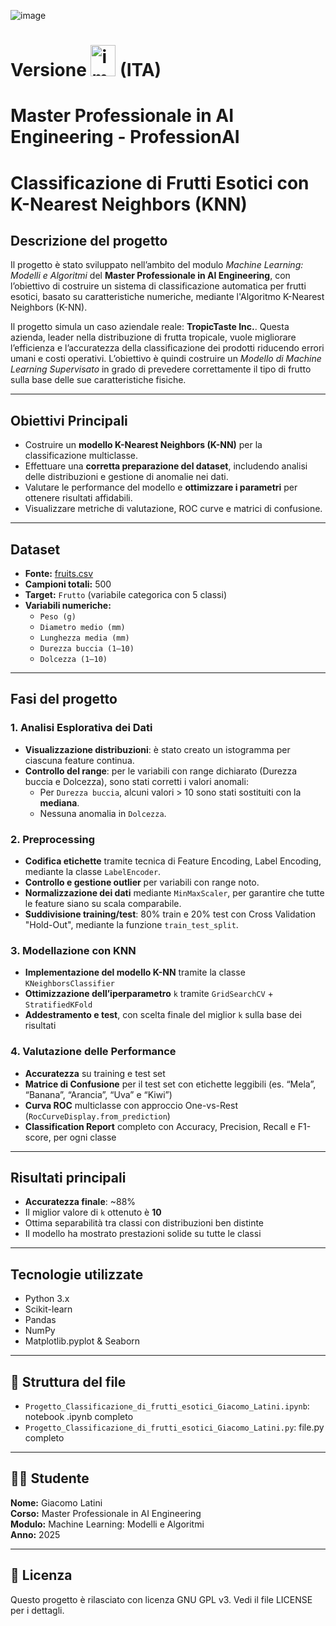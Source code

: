 ![image](https://github.com/user-attachments/assets/1b701899-f179-4f08-a4cf-d50720bc827b)

# Versione <img width="40" height="50" alt="image" src="https://github.com/user-attachments/assets/eee9d20d-b30f-4ba8-9429-116d3d8ad6e2" /> (ITA)


# Master Professionale in AI Engineering - ProfessionAI
# Classificazione di Frutti Esotici con K-Nearest Neighbors (KNN) 

## Descrizione del progetto
Il progetto è stato sviluppato nell’ambito del modulo *Machine Learning: Modelli e Algoritmi* del **Master Professionale in AI Engineering**, con l’obiettivo di costruire un sistema di classificazione automatica per frutti esotici, basato su caratteristiche numeriche, mediante l'Algoritmo K-Nearest Neighbors (K-NN).

Il progetto simula un caso aziendale reale: **TropicTaste Inc.**. Questa azienda, leader nella distribuzione di frutta tropicale, vuole migliorare l’efficienza e l’accuratezza della classificazione dei prodotti riducendo errori umani e costi operativi. L’obiettivo è quindi costruire un *Modello di Machine Learning Supervisato* in grado di prevedere correttamente il tipo di frutto sulla base delle sue caratteristiche fisiche.

---

## Obiettivi Principali
- Costruire un **modello K-Nearest Neighbors (K-NN)** per la classificazione multiclasse.
- Effettuare una **corretta preparazione del dataset**, includendo analisi delle distribuzioni e gestione di anomalie nei dati.
- Valutare le performance del modello e **ottimizzare i parametri** per ottenere risultati affidabili.
- Visualizzare metriche di valutazione, ROC curve e matrici di confusione.

---

## Dataset
- **Fonte:** [fruits.csv](https://proai-datasets.s3.eu-west-3.amazonaws.com/fruits.csv)  
- **Campioni totali:** 500  
- **Target:** `Frutto` (variabile categorica con 5 classi)  
- **Variabili numeriche:**
  - `Peso (g)`
  - `Diametro medio (mm)`
  - `Lunghezza media (mm)`
  - `Durezza buccia (1–10)`
  - `Dolcezza (1–10)`

---

## Fasi del progetto

### 1. Analisi Esplorativa dei Dati
- **Visualizzazione distribuzioni**: è stato creato un istogramma per ciascuna feature continua.
- **Controllo del range**: per le variabili con range dichiarato (Durezza buccia e Dolcezza), sono stati corretti i valori anomali:
   - Per `Durezza buccia`, alcuni valori > 10 sono stati sostituiti con la **mediana**.
   - Nessuna anomalia in `Dolcezza`.

### 2. Preprocessing
- **Codifica etichette** tramite tecnica di Feature Encoding, Label Encoding, mediante la classe `LabelEncoder`.
- **Controllo e gestione outlier** per variabili con range noto.
- **Normalizzazione dei dati** mediante `MinMaxScaler`, per garantire che tutte le feature siano su scala comparabile.
- **Suddivisione training/test**: 80% train e 20% test con Cross Validation "Hold-Out", mediante la funzione `train_test_split`.

### 3. Modellazione con KNN
- **Implementazione del modello K-NN** tramite la classe `KNeighborsClassifier`
- **Ottimizzazione dell’iperparametro** `k` tramite `GridSearchCV` + `StratifiedKFold`
- **Addestramento e test**, con scelta finale del miglior `k` sulla base dei risultati

### 4. Valutazione delle Performance
- **Accuratezza** su training e test set
- **Matrice di Confusione** per il test set con etichette leggibili (es. “Mela”, “Banana”, “Arancia”, “Uva” e “Kiwi”)
- **Curva ROC** multiclasse con approccio One-vs-Rest (`RocCurveDisplay.from_prediction`)
- **Classification Report** completo con Accuracy, Precision, Recall e F1-score, per ogni classe

---

## Risultati principali
- **Accuratezza finale**: ~88%
- Il miglior valore di `k` ottenuto è **10**
- Ottima separabilità tra classi con distribuzioni ben distinte
- Il modello ha mostrato prestazioni solide su tutte le classi

---

## Tecnologie utilizzate
- Python 3.x
- Scikit-learn
- Pandas
- NumPy
- Matplotlib.pyplot & Seaborn

---

## 📂 Struttura del file
- `Progetto_Classificazione_di_frutti_esotici_Giacomo_Latini.ipynb`: notebook .ipynb completo
- `Progetto_Classificazione_di_frutti_esotici_Giacomo_Latini.py`: file.py completo

---

## 👨‍🎓 Studente
**Nome:** Giacomo Latini  
**Corso:** Master Professionale in AI Engineering  
**Modulo:** Machine Learning: Modelli e Algoritmi  
**Anno:** 2025

---

## 📜 Licenza
Questo progetto è rilasciato con licenza GNU GPL v3.
Vedi il file LICENSE per i dettagli.
